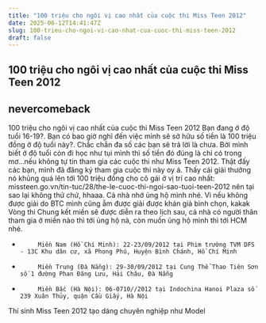 ```yaml
---
title: "100 triệu cho ngôi vị cao nhất của cuộc thi Miss Teen 2012"
date: 2025-06-12T14:41:47Z
slug: 100-trieu-cho-ngoi-vi-cao-nhat-cua-cuoc-thi-miss-teen-2012
draft: false
---
```


## 100 triệu cho ngôi vị cao nhất của cuộc thi Miss Teen 2012

## nevercomeback

100 triệu cho ngôi vị cao nhất của cuộc thi Miss Teen 2012
Bạn đang ở độ tuổi 16-19?. Bạn có bao giờ nghĩ đến việc mình sẽ sở hữu số tiền là 100 triệu đồng ở độ tuổi này?. Chắc chắn đa số các bạn sẽ trả lời là chưa. Bởi mình biết ở độ tuổi còn đi học như tụi mình thì số tiền đó đúng là chỉ có trong mơ…nếu không tự tin tham gia các cuộc thi như Miss Teen 2012. Thật đấy các bạn, mình đã đăng ký tham gia cuộc thi này oy á. Thấy cái giải thưởng nó khủng quá lên tới 100 triệu đồng cho cô gái ở vị trí cao nhất: missteen.go.vn/tin-tuc/28/the-le-cuoc-thi-ngoi-sao-tuoi-teen-2012 nên tại sao lại không thử chứ, hhaaa. Cả nhà nhớ ủng hộ mình nhé. Vì nếu không được giải do BTC mình cũng ẵm được giải được khán giả bình chọn, kakak
Vòng thi Chung kết miền sẽ được diễn ra theo lịch sau, cả nhà có người thân tham gia ở miền nào thì tới ủng hộ nà, còn muốn ủng hộ mình thì tới HCM nhé.
-          Miền Nam (Hồ Chí Minh): 22-23/09/2012 tại Phim trường TVM DFS - 13C Khu dân cư, xã Phong Phú, Huyện Bình Chánh, Hồ Chí Minh
-          Miền Trung (Đà Nẵng): 29-30/09/2012 tại Cung Thể Thao Tiên Sơn số 1 đường Phan Đăng Lưu, Hải Châu, Đà Nẵng
-          Miền Bắc (Hà Nội): 06-0710//2012 tại Indochina Hanoi Plaza số 239 Xuân Thủy, quận Cầu Giấy, Hà Nội

Thí sinh Miss Teen 2012 tạo dáng chuyên nghiệp như Model